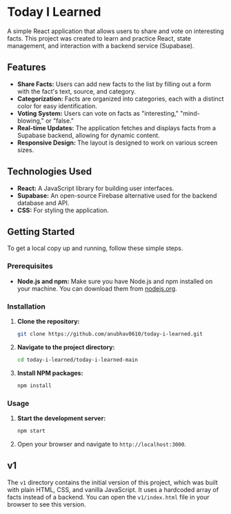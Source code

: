 # Today I Learned

A simple React application that allows users to share and vote on interesting facts. This project was created to learn and practice React, state management, and interaction with a backend service (Supabase).

## Features

  * **Share Facts:** Users can add new facts to the list by filling out a form with the fact's text, source, and category.
  * **Categorization:** Facts are organized into categories, each with a distinct color for easy identification.
  * **Voting System:** Users can vote on facts as "interesting," "mind-blowing," or "false."
  * **Real-time Updates:** The application fetches and displays facts from a Supabase backend, allowing for dynamic content.
  * **Responsive Design:** The layout is designed to work on various screen sizes.

## Technologies Used

  * **React:** A JavaScript library for building user interfaces.
  * **Supabase:** An open-source Firebase alternative used for the backend database and API.
  * **CSS:** For styling the application.

## Getting Started

To get a local copy up and running, follow these simple steps.

### Prerequisites

  * **Node.js and npm:** Make sure you have Node.js and npm installed on your machine. You can download them from [nodejs.org](https://nodejs.org/).

### Installation

1.  **Clone the repository:**
    ```sh
    git clone https://github.com/anubhav0610/today-i-learned.git
    ```
2.  **Navigate to the project directory:**
    ```sh
    cd today-i-learned/today-i-learned-main
    ```
3.  **Install NPM packages:**
    ```sh
    npm install
    ```

### Usage

1.  **Start the development server:**
    ```sh
    npm start
    ```
2.  Open your browser and navigate to `http://localhost:3000`.

## v1

The `v1` directory contains the initial version of this project, which was built with plain HTML, CSS, and vanilla JavaScript. It uses a hardcoded array of facts instead of a backend. You can open the `v1/index.html` file in your browser to see this version.
